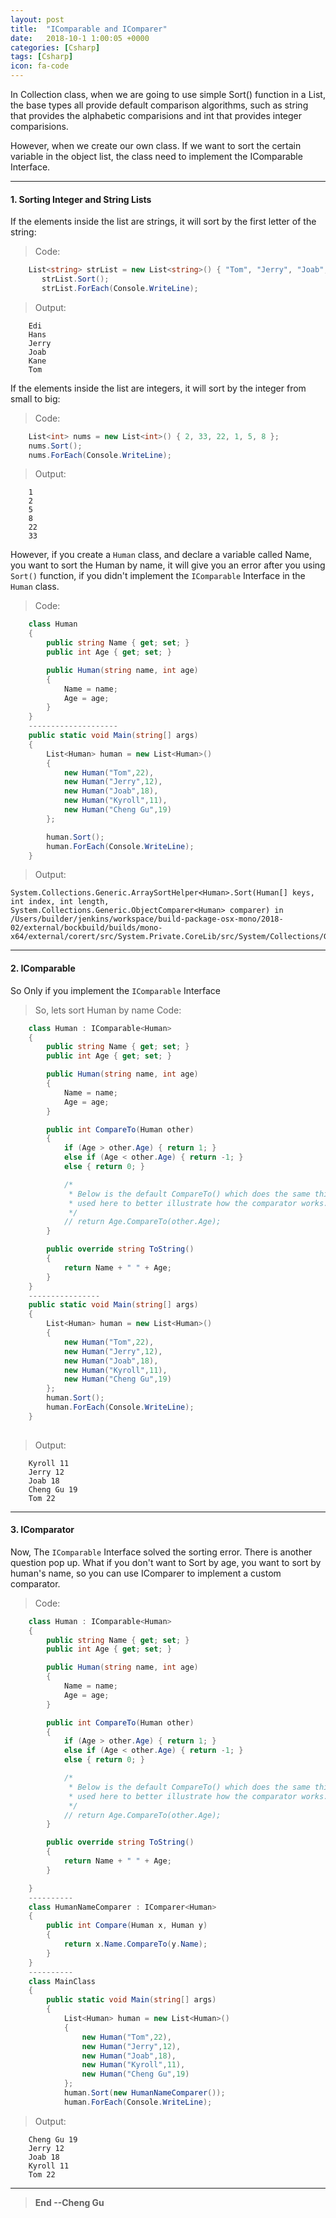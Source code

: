 ```yaml
---
layout: post
title:  "IComparable and IComparer"
date:   2018-10-1 1:00:05 +0000
categories: [Csharp]
tags: [Csharp]
icon: fa-code
---
```


In Collection class, when we are going to use simple Sort() function in a List, the base types all provide default comparison algorithms, such as string that provides the alphabetic comparisions and int that provides integer comparisions.

However, when we create our own class. If we want to sort the certain variable in the object list, the class need to implement the IComparable Interface.


---
#### 1. Sorting Integer and String Lists

If the elements inside the list are strings, it will sort by the first letter of the string:

> Code:

```csharp
   	List<string> strList = new List<string>() { "Tom", "Jerry", "Joab", "Edi", "Kane", "Hans" };
       strList.Sort();
       strList.ForEach(Console.WriteLine);
```

> Output:

```
    Edi
    Hans
    Jerry
    Joab
    Kane
    Tom
```

If the elements inside the list are integers, it will sort by the integer from small to big:

> Code:

```csharp
    List<int> nums = new List<int>() { 2, 33, 22, 1, 5, 8 };
    nums.Sort();
    nums.ForEach(Console.WriteLine);
```

> Output:

```
    1
    2
    5
    8
    22
    33
```

However, if you create a `Human` class, and declare a variable called Name, you want to sort the Human by name, it will give you an error after you using `Sort()` function, if you didn't implement the `IComparable` Interface in the `Human` class.

>Code:

```csharp
    class Human
    {
        public string Name { get; set; }
        public int Age { get; set; }

        public Human(string name, int age)
        {
            Name = name;
            Age = age;
        }
    }
    --------------------
    public static void Main(string[] args)
    {
        List<Human> human = new List<Human>()
        {
            new Human("Tom",22),
            new Human("Jerry",12),
            new Human("Joab",18),
            new Human("Kyroll",11),
            new Human("Cheng Gu",19)
        };

        human.Sort();
        human.ForEach(Console.WriteLine);
    }
```


> Output: 

```
System.Collections.Generic.ArraySortHelper<Human>.Sort(Human[] keys, int index, int length, System.Collections.Generic.ObjectComparer<Human> comparer) in /Users/builder/jenkins/workspace/build-package-osx-mono/2018-02/external/bockbuild/builds/mono-x64/external/corert/src/System.Private.CoreLib/src/System/Collections/Generic/ArraySortHelper.cs:66
```

---
#### 2. IComparable

So Only if you implement the `IComparable` Interface

>So, lets sort Human by name
> Code:

```csharp
    class Human : IComparable<Human>
    {
        public string Name { get; set; }
        public int Age { get; set; }

        public Human(string name, int age)
        {
            Name = name;
            Age = age;
        }

        public int CompareTo(Human other)
        {
            if (Age > other.Age) { return 1; }
            else if (Age < other.Age) { return -1; }
            else { return 0; }

            /* 
             * Below is the default CompareTo() which does the same thing as above, 
             * used here to better illustrate how the comparator works.
             */
            // return Age.CompareTo(other.Age);
        }

        public override string ToString()
        {
            return Name + " " + Age;
        }
    }
    ----------------
    public static void Main(string[] args)
    {
        List<Human> human = new List<Human>()
        {
            new Human("Tom",22),
            new Human("Jerry",12),
            new Human("Joab",18),
            new Human("Kyroll",11),
            new Human("Cheng Gu",19)
        };
        human.Sort();
        human.ForEach(Console.WriteLine);
    }
    
```

> Output:

```
    Kyroll 11
    Jerry 12
    Joab 18
    Cheng Gu 19
    Tom 22
```


---
#### 3. IComparator

Now, The `IComparable` Interface solved the sorting error. There is another question pop up. What if you don't want to Sort by age, you want to sort by human's name, so you can use IComparer to implement a custom comparator.


>Code:

```csharp
    class Human : IComparable<Human>
    {
        public string Name { get; set; }
        public int Age { get; set; }

        public Human(string name, int age)
        {
            Name = name;
            Age = age;
        }

        public int CompareTo(Human other)
        {
            if (Age > other.Age) { return 1; }
            else if (Age < other.Age) { return -1; }
            else { return 0; }

            /* 
             * Below is the default CompareTo() which does the same thing as above, 
             * used here to better illustrate how the comparator works.
             */
            // return Age.CompareTo(other.Age);
        }

        public override string ToString()
        {
            return Name + " " + Age;
        }

    }
    ----------
    class HumanNameComparer : IComparer<Human>
    {
        public int Compare(Human x, Human y)
        {
            return x.Name.CompareTo(y.Name);
        }
    }
    ----------
    class MainClass
    {
        public static void Main(string[] args)
        {
            List<Human> human = new List<Human>()
            {
                new Human("Tom",22),
                new Human("Jerry",12),
                new Human("Joab",18),
                new Human("Kyroll",11),
                new Human("Cheng Gu",19)
            };
            human.Sort(new HumanNameComparer());
            human.ForEach(Console.WriteLine);
```

> Output:

```
    Cheng Gu 19
    Jerry 12
    Joab 18
    Kyroll 11
    Tom 22
```

---

>**End --Cheng Gu**

